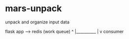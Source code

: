# mars-unpack
unpack and organize input data 


flask app --> redis (work queue)
                ^
                |__________
                          |
                          v
                       consumer
                          

